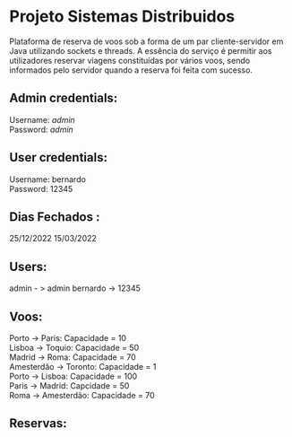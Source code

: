 # Projeto Sistemas Distribuidos
Plataforma de reserva de voos sob a forma de um par cliente-servidor em Java utilizando sockets e threads. 
A essência do serviço é permitir aos utilizadores reservar viagens constituídas por vários voos, sendo informados pelo servidor quando a reserva foi feita com sucesso.

## Admin credentials:
Username: *admin*  
Password: *admin*  

## User credentials:
Username: bernardo  
Password: 12345

## Dias Fechados :

25/12/2022
15/03/2022


## Users:

admin - > admin
bernardo -> 12345


## Voos:  

Porto -> Paris: Capacidade = 10  
Lisboa -> Toquio: Capacidade = 50  
Madrid -> Roma: Capacidade = 70  
Amesterdão -> Toronto: Capacidade = 1  
Porto -> Lisboa: Capacidade = 100  
Paris -> Madrid: Capcidade = 50  
Roma -> Amesterdão: Capacidade = 70  


## Reservas:  





